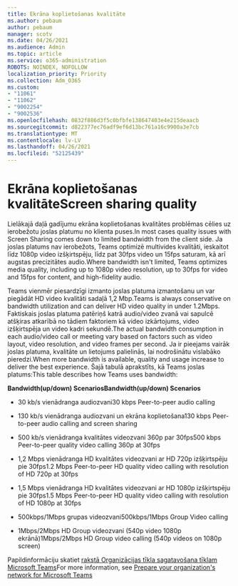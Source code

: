```yaml
---
title: Ekrāna koplietošanas kvalitāte
ms.author: pebaum
author: pebaum
manager: scotv
ms.date: 04/26/2021
ms.audience: Admin
ms.topic: article
ms.service: o365-administration
ROBOTS: NOINDEX, NOFOLLOW
localization_priority: Priority
ms.collection: Adm_O365
ms.custom:
- "11061"
- "11062"
- "9002254"
- "9002536"
ms.openlocfilehash: 0832f886d3f5c0bfbfe138647403e4e215deaacb
ms.sourcegitcommit: d822377ec76adf9ef6d13bc761a16c9900a3e7cb
ms.translationtype: MT
ms.contentlocale: lv-LV
ms.lasthandoff: 04/26/2021
ms.locfileid: "52125439"
---
```

# <a name="screen-sharing-quality"></a><span data-ttu-id="58884-102">Ekrāna koplietošanas kvalitāte</span><span class="sxs-lookup"><span data-stu-id="58884-102">Screen sharing quality</span></span>

<span data-ttu-id="58884-103">Lielākajā daļā gadījumu ekrāna koplietošanas kvalitātes problēmas cēlies uz ierobežotu joslas platumu no klienta puses.</span><span class="sxs-lookup"><span data-stu-id="58884-103">In most cases quality issues with Screen Sharing comes down to limited bandwidth from the client side.</span></span>  <span data-ttu-id="58884-104">Ja joslas platums nav ierobežots, Teams optimizē multivides kvalitāti, ieskaitot līdz 1080p video izšķirtspēju, līdz pat 30fps video un 15fps saturam, kā arī augstas precizitātes audio.</span><span class="sxs-lookup"><span data-stu-id="58884-104">Where bandwidth isn't limited, Teams optimizes media quality, including up to 1080p video resolution, up to 30fps for video and 15fps for content, and high-fidelity audio.</span></span>

<span data-ttu-id="58884-105">Teams vienmēr piesardzīgi izmanto joslas platuma izmantošanu un var piegādāt HD video kvalitāti sadaļā 1,2 Mbp.</span><span class="sxs-lookup"><span data-stu-id="58884-105">Teams is always conservative on bandwidth utilization and can deliver HD video quality in under 1.2Mbps.</span></span> <span data-ttu-id="58884-106">Faktiskais joslas platuma patēriņš katrā audio/video zvanā vai sapulcē atšķiras atkarībā no tādiem faktoriem kā video izkārtojums, video izšķirtspēja un video kadri sekundē.</span><span class="sxs-lookup"><span data-stu-id="58884-106">The actual bandwidth consumption in each audio/video call or meeting vary based on factors such as video layout, video resolution, and video frames per second.</span></span> <span data-ttu-id="58884-107">Ja ir pieejams vairāk joslas platuma, kvalitāte un lietojums palielinās, lai nodrošinātu vislabāko pieredzi.</span><span class="sxs-lookup"><span data-stu-id="58884-107">When more bandwidth is available, quality and usage increase to deliver the best experience.</span></span> <span data-ttu-id="58884-108">Šajā tabulā aprakstīts, kā Teams joslas platums:</span><span class="sxs-lookup"><span data-stu-id="58884-108">This table describes how Teams uses bandwidth:</span></span>

<span data-ttu-id="58884-109">**Bandwidth(up/down) Scenarios**</span><span class="sxs-lookup"><span data-stu-id="58884-109">**Bandwidth(up/down) Scenarios**</span></span>

- <span data-ttu-id="58884-110">30 kb/s vienādranga audiozvani</span><span class="sxs-lookup"><span data-stu-id="58884-110">30 kbps Peer-to-peer audio calling</span></span>

- <span data-ttu-id="58884-111">130 kb/s vienādranga audiozvani un ekrāna koplietošana</span><span class="sxs-lookup"><span data-stu-id="58884-111">130 kbps Peer-to-peer audio calling and screen sharing</span></span>

- <span data-ttu-id="58884-112">500 kb/s vienādranga kvalitātes videozvani 360p par 30fps</span><span class="sxs-lookup"><span data-stu-id="58884-112">500 kbps Peer-to-peer quality video calling 360p at 30fps</span></span>

- <span data-ttu-id="58884-113">1,2 Mbps vienādranga HD kvalitātes videozvani ar HD 720p izšķirtspēju pie 30fps</span><span class="sxs-lookup"><span data-stu-id="58884-113">1.2 Mbps Peer-to-peer HD quality video calling with resolution of HD 720p at 30fps</span></span>

- <span data-ttu-id="58884-114">1,5 Mbps vienādranga HD kvalitātes videozvani ar HD 1080p izšķirtspēju pie 30fps</span><span class="sxs-lookup"><span data-stu-id="58884-114">1.5 Mbps Peer-to-peer HD quality video calling with resolution of HD 1080p at 30fps</span></span>

- <span data-ttu-id="58884-115">500kbps/1Mbps grupas videozvani</span><span class="sxs-lookup"><span data-stu-id="58884-115">500kbps/1Mbps Group Video calling</span></span>

- <span data-ttu-id="58884-116">1Mbps/2Mbps HD Group videozvani (540p video 1080p ekrānā)</span><span class="sxs-lookup"><span data-stu-id="58884-116">1Mbps/2Mbps HD Group video calling (540p videos on 1080p screen)</span></span>

<span data-ttu-id="58884-117">Papildinformāciju skatiet [rakstā Organizācijas tīkla sagatavošana tīklam Microsoft Teams](https://docs.microsoft.com/microsoftteams/prepare-network#bandwidth-requirements)</span><span class="sxs-lookup"><span data-stu-id="58884-117">For more information, see [Prepare your organization's network for Microsoft Teams](https://docs.microsoft.com/microsoftteams/prepare-network#bandwidth-requirements)</span></span>